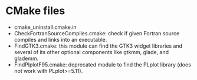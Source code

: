 # CMake files

- cmake_uninstall.cmake.in
- CheckFortranSourceCompiles.cmake: check if given Fortran source compiles and links into an executable.
- FindGTK3.cmake: this module can find the GTK3 widget libraries and several of its other optional components like gtkmm, glade, and glademm.
- FindPlplotF95.cmake: deprecated module to find the PLplot library (does not work with PLplot>=5.11).
